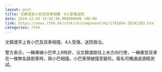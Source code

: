 ```yaml
---
layout: post
title: 文錦渡有小巴及貨車相撞　4人受傷送院
date: 2024-12-03 15:42:44.000000000 +08:00
link: https://news.rthk.hk/rthk/ch/component/k2/1781894-20241203.htm
categories: rthk
---
```


文錦渡早上有小巴及貨車相撞，4人受傷，送院救治。

警方表示，一輛專線小巴早上9時許，沿文錦渡路往上水方向行使，一輛重型貨車在一條無名路倒車時，與小巴相撞。小巴車頭被撞至變形。兩名司機通過酒精測試。
